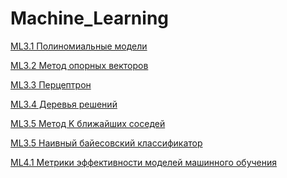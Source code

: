 # Machine_Learning

[ML3.1 Полиномиальные модели](https://colab.research.google.com/drive/1Qp6nGNe1THrWbw2dqWDTbggehocOl3dv?usp=sharing)


[ML3.2 Метод опорных векторов]()


[ML3.3 Перцептрон]()


[ML3.4 Деревья решений]()


[ML3.5 Метод K ближайших соседей]()


[ML3.5 Наивный байесовский классификатор](https://colab.research.google.com/drive/1tmdxjwlpvuwejCjWvc-fZ6OmDon7e-o9?usp=sharing)


[ML4.1 Метрики эффективности моделей машинного обучения](https://colab.research.google.com/drive/1gabhS04mTwUdYfCYyQOwsS-KQTEZN3BP?usp=sharing)
